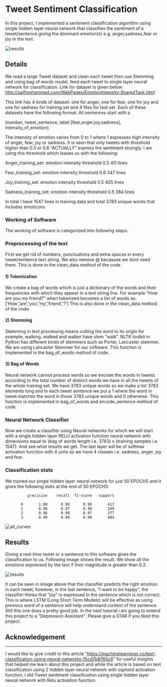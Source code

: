 Tweet Sentiment Classification
===
In this project, I implemented a sentiment classification algorithm using single hidden layer neural network that classifies the sentiment of a tweet/sentence giving the dominant emotion(s) e.g. anger,sadness,fear or joy in the text.

![results](https://user-images.githubusercontent.com/41015749/56460488-27aee500-6369-11e9-8518-69e9e2f8cd65.jpg)

Details
-------
We read a large Tweet dataset and clean each tweet then use Stemming and using bag of words model, feed each tweet to single layer neural network for classification. Link for dataset is given below:
        http://saifmohammad.com/WebPages/EmotionIntensity-SharedTask.html

This link has 4 kinds of dataset: one for anger, one for fear, one for joy and one for sadness for training set and 4 files for test set. Each of these datasets have the following format:
All sentences start with a 

[number, tweet_sentence, label [fear,anger,joy,sadness], intensity_of_emotion].

The intensity of emotion varies from 0 to 1 where 1 expresses high intensity of anger, fear, joy or sadness. It is seen that only tweets with threshold higher than 0.5 or 0.6 “ACTUALLY” express the sentiment strongly. I am using this threshold which leaves us with the following:

Anger_training_set: emotion intensity threshold 0.5 411 lines

Fear_training_set: emotion intensity threshold 0.6 347 lines 

Joy_training_set: emotion intensity threshold 0.5 405 lines

Sadness_training_set: emotion intensity threshold 0.5 384 lines

In total I have 1547 lines in training data and total 3783 unique words that includes emoticons

### Working of Software
The working of software is categorized into following steps:

### Preprocessing of the text
First we get rid of numbers, punctuations and extra spaces in every tweet/sentence text string. We also remove @<tags> becasuse we dont need them. This is done in the clean_data method of the code.

#### 1)	Tokenization
We create a bag of words which is just a dictionary of the words and their frequencies with which they appear in a text string line.
For example “How are you my friend?” when tokenized becomes a list of words as:
[‘How’,’are’,’you’,’my’,’friend’,’?’]
This is also done in the clean_data method of the code.

#### 2)   Stemming
Stemming in text processing means cutting the word to its origin for example, walking, walked and walker have stem “walk”. NLTK toolkit in Python has different kinds of stemmers such as Porter, Lancaster stemmer. We are using Lancaster Stemmer for our software. This function is implemented in the bag_of_words method of code.

#### 3)   Bag of Words
Neural network cannot process words so we encode the words in tweets according to the total number of distinct words we have in all the tweets of the whole training set. We have 3783 unique words so we make a list 3783 elements long and in each tweet sentence we put a 1 where the word in tweet matches the word in those 3783 unique words and 0 otherwise. This function is implemented in bag_of_words and encode_sentence method of code.

### Neural Network Classifier
Now we create a classifier using Neural networks for which we will start with a single hidden layer RELU activation function neural network with dimensions equal to (bag of words length i.e. 3783) x (training samples i.e. 1547). And see what results we get. The last layer will be of softmax activation function with 4 units as we have 4 classes i.e. sadness, anger, joy and fear.

### Classification stats
We trained our single hidden layer neural network for just 50 EPOCHS and it gives the following stats at the end of 50 EPOCHS:

              precision    recall  f1-score   support

           0       1.00      0.98      0.99       417
           1       0.98      0.97      0.98       349
           2       0.96      0.98      0.97       377
           3       0.99      0.99      0.99       404

![all_curves](https://user-images.githubusercontent.com/41015749/56461263-313e4a00-6375-11e9-9ae0-ee53366f3440.png)

## Results
Giving a real-time tweet or a sentence to this software gives the classification to us. Following image shows the result. We show all the emotions expressed by the text if their magnitude is greater than 0.2.

![results](https://user-images.githubusercontent.com/41015749/56460488-27aee500-6369-11e9-8518-69e9e2f8cd65.jpg)

It can be seen in image above that the classifier predicts the right emotion in each tweet, however, in the last sentence, "I want to be happy", the classifier thinks that "joy" is expressed in the sentence which is not correct. This is where LSTM (Long Short Term Models) will be effective as using previous word of a sentence will help understand context of the sentence. Still this one does a pretty good job. In the next tutorial i am going to extend this project to a "Depression Assistant". Please give a STAR if you liked this project.

## Acknowledgement
----------------
I would like to give credit to this article "https://machinelearnings.co/text-classification-using-neural-networks-f5cd7b8765c6" for useful insights that helped me learn about this project and while the article is based on text classification using 2 hidden layer neural network with sigmoid activation function, I did Tweet sentiment classification using single hidden layer neural network with Relu activation function.
